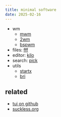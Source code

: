 ```yaml
---
title: minimal software
date: 2025-02-16
---
```


- wm
  - [mwm](https://github.com/lslvr/mwm)
  - [2wm](https://github.com/garbeam/2wm)
  - [bspwm](https://github.com/baskerville/bspwm)
- files: [fff](https://github.com/dylanaraps/fff)
- editor: [kilo](https://github.com/antirez/kilo)
- search: [pick](https://github.com/mptre/pick)
- utils
  - [startx](https://github.com/lslvr/startx)
  - [bri](https://github.com/lslvr/bri)

## related
- [tui on github](https://github.com/topics/tui)
- [suckless.org](https://suckless.org/)
